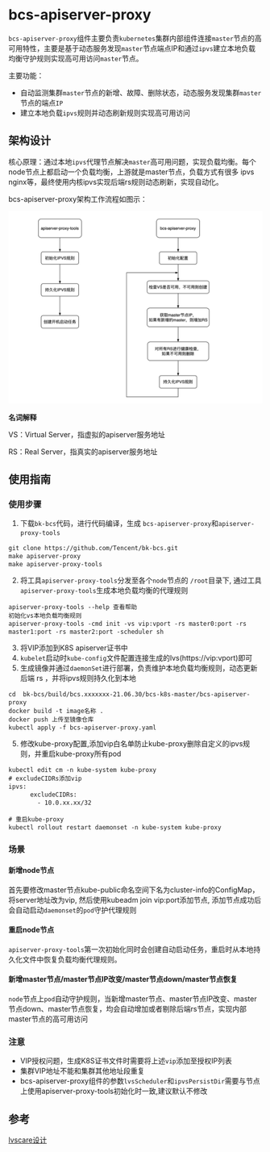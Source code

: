 # bcs-apiserver-proxy

`bcs-apiserver-proxy`组件主要负责`kubernetes`集群内部组件连接`master`节点的高可用特性，主要是基于动态服务发现`master`节点端点IP和通过`ipvs`建立本地负载均衡守护规则实现高可用访问`master`节点。

主要功能：

* 自动监测集群`master`节点的新增、故障、删除状态，动态服务发现集群`master`节点的端点`IP`
* 建立本地负载`ipvs`规则并动态刷新规则实现高可用访问

## 架构设计

核心原理：通过本地`ipvs`代理节点解决`master`高可用问题，实现负载均衡。每个node节点上都启动一个负载均衡，上游就是master节点，负载方式有很多 ipvs nginx等，最终使用内核ipvs实现后端rs规则动态刷新，实现自动化。

bcs-apiserver-proxy架构工作流程如图示：

![bcs-apiserver-proxy工作流程图](./img/bcs-apiserver-proxy-work-flow.png)

**名词解释**

VS：Virtual Server，指虚拟的apiserver服务地址

RS：Real Server，指真实的apiserver服务地址

## 使用指南

### 使用步骤

1. 下载`bk-bcs`代码，进行代码编译，生成 `bcs-apiserver-proxy`和`apiserver-proxy-tools`

  ```
git clone https://github.com/Tencent/bk-bcs.git
make apiserver-proxy
make apiserver-proxy-tools
  ```

2. 将工具`apiserver-proxy-tools`分发至各个`node`节点的 `/root`目录下, 通过工具`apiserver-proxy-tools`生成本地负载均衡的代理规则

  ```
apiserver-proxy-tools --help 查看帮助
初始化vs本地负载均衡规则
apiserver-proxy-tools -cmd init -vs vip:vport -rs master0:port -rs master1:port -rs master2:port -scheduler sh
  ```

3. 将VIP添加到K8S apiserver证书中
4. `kubelet`启动时`kube-config`文件配置连接生成的lvs(https://vip:vport)即可
5. 生成镜像并通过`daemonSet`进行部署，负责维护本地负载均衡规则，动态更新后端 rs ，并将ipvs规则持久化到本地

```
cd  bk-bcs/build/bcs.xxxxxxx-21.06.30/bcs-k8s-master/bcs-apiserver-proxy
docker build -t image名称 .
docker push 上传至镜像仓库
kubectl apply -f bcs-apiserver-proxy.yaml
```

5. 修改kube-proxy配置,添加vip白名单防止kube-proxy删除自定义的ipvs规则，并重启kube-proxy所有pod

```
kubectl edit cm -n kube-system kube-proxy
# excludeCIDRs添加vip
ipvs:
      excludeCIDRs:
        - 10.0.xx.xx/32

# 重启kube-proxy
kubectl rollout restart daemonset -n kube-system kube-proxy
```

### 场景
####  新增node节点
首先要修改master节点kube-public命名空间下名为cluster-info的ConfigMap，将server地址改为vip, 然后使用kubeadm join vip:port添加节点, 添加节点成功后会自动启动`daemonset`的`pod`守护代理规则

####  重启node节点
`apiserver-proxy-tools`第一次初始化同时会创建自动启动任务，重启时从本地持久化文件中恢复负载均衡代理规则。

#### 新增master节点/master节点IP改变/master节点down/master节点恢复
`node`节点上`pod`自动守护规则，当新增master节点、master节点IP改变、master节点down、master节点恢复，均会自动增加或者剔除后端rs节点，实现内部master节点的高可用访问

### 注意

* VIP授权问题，生成K8S证书文件时需要将上述`vip`添加至授权IP列表
* 集群VIP地址不能和集群其他地址段重复
* bcs-apiserver-proxy组件的参数`lvsScheduler`和`ipvsPersistDir`需要与节点上使用apiserver-proxy-tools初始化时一致,建议默认不修改

## 参考
   [lvscare设计](https://github.com/sealyun/lvscare) 
